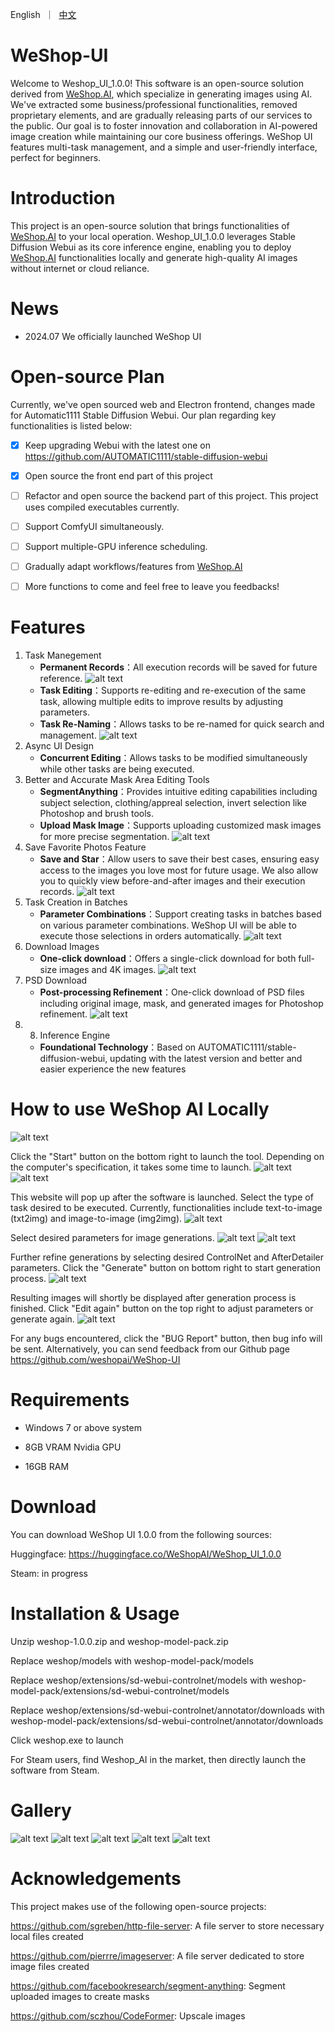 <p align="left">
    English</a>&nbsp ｜ &nbsp<a href="README_CN.md">中文</a>&nbsp
</p>

# WeShop-UI

Welcome to Weshop_UI_1.0.0! This software is an open-source solution derived from [WeShop.AI](https://weshop.ai), which specialize in generating images using AI. We've extracted some business/professional functionalities, removed proprietary elements, and are gradually releasing parts of our services to the public. Our goal is to foster innovation and collaboration in AI-powered image creation while maintaining our core business offerings. WeShop UI features multi-task management, and a simple and user-friendly interface, perfect for beginners.

# Introduction

This project is an open-source solution that brings functionalities of [WeShop.AI](https://weshop.ai) to your local operation. Weshop_UI_1.0.0 leverages Stable Diffusion Webui as its core inference engine, enabling you to deploy [WeShop.AI](https://weshop.ai) functionalities locally and generate high-quality AI images without internet or cloud reliance.

# News

* 2024.07 We officially launched WeShop UI

# Open-source Plan

Currently, we've open sourced web and Electron frontend, changes made for Automatic1111 Stable Diffusion Webui. Our plan regarding key functionalities is listed below:

- [x] Keep upgrading Webui with the latest one on https://github.com/AUTOMATIC1111/stable-diffusion-webui
      
- [x] Open source the front end part of this project

- [ ] Refactor and open source the backend part of this project. This project uses compiled executables currently.

- [ ] Support ComfyUI simultaneously.

- [ ] Support multiple-GPU inference scheduling.
  
- [ ] Gradually adapt workflows/features from [WeShop.AI](https://weshop.ai)

- [ ] More functions to come and feel free to leave you feedbacks!


# Features

1. Task Manegement
   * **Permanent Records**：All execution records will be saved for future reference.
     ![alt text](https://github.com/weshopai/WeShop-UI/blob/main/screenshots/feature_1_en.png?raw=true)
   * **Task Editing**：Supports re-editing and re-execution of the same task, allowing multiple edits to improve results by adjusting parameters.
   * **Task Re-Naming**：Allows tasks to be re-named for quick search and management.
     ![alt text](https://github.com/weshopai/WeShop-UI/blob/main/screenshots/feature_2_en.png?raw=true)
2. Async UI Design
   * **Concurrent Editing**：Allows tasks to be modified simultaneously while other tasks are being executed.
3. Better and Accurate Mask Area Editing Tools
   * **SegmentAnything**：Provides intuitive editing capabilities including subject selection, clothing/appreal selection, invert selection like Photoshop and brush tools.
   * **Upload Mask Image**：Supports uploading customized mask images for more precise segmentation.
     ![alt text](https://github.com/weshopai/WeShop-UI/blob/main/screenshots/feature_3_en.png?raw=true)
4. Save Favorite Photos Feature 
   * **Save and Star**：Allow users to save their best cases, ensuring easy access to the images you love most for future usage. We also allow you to quickly view before-and-after 
     images and their execution records.
     ![alt text](https://github.com/weshopai/WeShop-UI/blob/main/screenshots/feature_4_en.png?raw=true)
5. Task Creation in Batches
   * **Parameter Combinations**：Support creating tasks in batches based on various parameter combinations. WeShop UI will be able to execute those selections in orders automatically.
     ![alt text](https://github.com/weshopai/WeShop-UI/blob/main/screenshots/feature_5_en.png?raw=true)
6. Download Images
   * **One-click download**：Offers a single-click download for both full-size images and 4K images.
     ![alt text](https://github.com/weshopai/WeShop-UI/blob/main/screenshots/feature_6_en.png?raw=true)
7. PSD Download
   * **Post-processing Refinement**：One-click download of PSD files including original image, mask, and generated images for Photoshop refinement.
     ![alt text](https://github.com/weshopai/WeShop-UI/blob/main/screenshots/feature_7_en.png?raw=true)
8. 8. Inference Engine
   * **Foundational Technology**：Based on AUTOMATIC1111/stable-diffusion-webui, updating with the latest version and better and easier experience the new features 

# How to use WeShop AI Locally
![alt text](https://github.com/weshopai/WeShop-UI/blob/main/screenshots/1.png?raw=true)

Click the "Start" button on the bottom right to launch the tool. Depending on the computer's specification, it takes some time to launch.
![alt text](https://github.com/weshopai/WeShop-UI/blob/main/screenshots/2.png?raw=true)
![alt text](https://github.com/weshopai/WeShop-UI/blob/main/screenshots/3.png?raw=true)

This website will pop up after the software is launched. Select the type of task desired to be executed. Currently, functionalities include text-to-image (txt2img) and image-to-image (img2img).
![alt text](https://github.com/weshopai/WeShop-UI/blob/main/screenshots/4.png?raw=true)

Select desired parameters for image generations.
![alt text](https://github.com/weshopai/WeShop-UI/blob/main/screenshots/5.png?raw=true)
![alt text](https://github.com/weshopai/WeShop-UI/blob/main/screenshots/6.png?raw=true)

Further refine generations by selecting desired ControlNet and AfterDetailer parameters. Click the "Generate" button on bottom right to start generation process.
![alt text](https://github.com/weshopai/WeShop-UI/blob/main/screenshots/7.png?raw=true)

Resulting images will shortly be displayed after generation process is finished. Click "Edit again" button on the top right to adjust parameters or generate again.
![alt text](https://github.com/weshopai/WeShop-UI/blob/main/screenshots/8.png?raw=true)

For any bugs encountered, click the "BUG Report" button, then bug info will be sent. Alternatively, you can send feedback from our Github page <https://github.com/weshopai/WeShop-UI>

# Requirements

- Windows 7 or above system
  
- 8GB VRAM Nvidia GPU
  
- 16GB RAM

# Download

You can download WeShop UI 1.0.0 from the following sources:

Huggingface: <https://huggingface.co/WeShopAI/WeShop_UI_1.0.0>

Steam: in progress

# Installation & Usage

Unzip weshop-1.0.0.zip and weshop-model-pack.zip

Replace weshop/models with weshop-model-pack/models

Replace weshop/extensions/sd-webui-controlnet/models with weshop-model-pack/extensions/sd-webui-controlnet/models

Replace weshop/extensions/sd-webui-controlnet/annotator/downloads with weshop-model-pack/extensions/sd-webui-controlnet/annotator/downloads

Click weshop.exe to launch

For Steam users, find Weshop_AI in the market, then directly launch the software from Steam.

# Gallery

![alt text](https://github.com/weshopai/WeShop-UI/blob/main/screenshots/9.png?raw=true)
![alt text](https://github.com/weshopai/WeShop-UI/blob/main/screenshots/10.png?raw=true)
![alt text](https://github.com/weshopai/WeShop-UI/blob/main/screenshots/11.png?raw=true)
![alt text](https://github.com/weshopai/WeShop-UI/blob/main/screenshots/12.png?raw=true)
![alt text](https://github.com/weshopai/WeShop-UI/blob/main/screenshots/13.png?raw=true)



# Acknowledgements

This project makes use of the following open-source projects:

<https://github.com/sgreben/http-file-server>: A file server to store necessary local files created

<https://github.com/pierrre/imageserver>: A file server dedicated to store image files created

<https://github.com/facebookresearch/segment-anything>: Segment uploaded images to create masks

<https://github.com/sczhou/CodeFormer>: Upscale images
